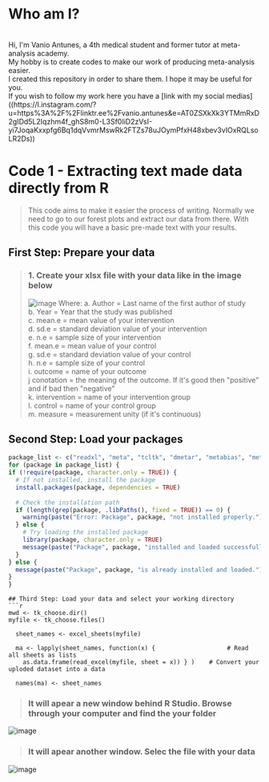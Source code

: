 # Who am I? <br>
<br>
Hi, I'm Vanio Antunes, a 4th medical student and former tutor at meta-analysis academy.<br>
My hobby is to create codes to make our work of producing meta-analysis easier.<br>
I created this repository in order to share them. I hope it may be useful for you. <br>
If you wish to follow my work here you have a  [link with my social medias]((https://l.instagram.com/?u=https%3A%2F%2Flinktr.ee%2Fvanio.antunes&e=AT0ZSXkXk3YTMmRxD2gIDd5L2Iqzhm4f_ghS8m0-L3Sf0IiD2zVsI-yi7JoqaKxxpfg6Bq1dqVvmrMswRk2FTZs78uJOymPfxH48xbev3vIOxRQLsoLR2Ds))


# Code 1 - Extracting text made data directly from R <br>
> This code aims to make it easier the process of writing. Normally we need to go to our forest plots and extract our data from there. With this code you will have a basic pre-made text with your results.
## First Step: Prepare your data
>### 1. Create your xlsx file with your data like in the image below
>    ![image](https://github.com/VanioAntunesMD/R_codes/assets/155832432/49d6ac3a-9a0f-414a-a936-36191235d626)
>    Where:
>    a. Author = Last name of the first author of study <br>
>    b. Year = Year that the study was published<br>
>    c. mean.e = mean value of your intervention<br>
>    d. sd.e = standard deviation value of your intervention<br>
>    e. n.e = sample size of your intervention<br>
>    f. mean.e = mean value of your control<br>
>    g. sd.e = standard deviation value of your control<br>
>    h. n.e = sample size of your control<br>
>    i. outcome = name of your outcome<br>
>    j conotation = the meaning of the outcome. If it's good then "positive" and if bad then "negative"<br>
>    k. intervention = name of your intervention group<br>
>    l. control = name of your control group<br>
>    m. measure = measurement unity (if it's continuous)<br>

## Second Step: Load your packages
  ```r
package_list <- c("readxl", "meta", "tcltk", "dmetar", "metabias", "metafor", "dplyr", "xlsx")
for (package in package_list) {
  if (!require(package, character.only = TRUE)) {
    # If not installed, install the package
    install.packages(package, dependencies = TRUE)
    
    # Check the installation path
    if (length(grep(package, .libPaths(), fixed = TRUE)) == 0) {
      warning(paste("Error: Package", package, "not installed properly."))
    } else {
      # Try loading the installed package
      library(package, character.only = TRUE)
      message(paste("Package", package, "installed and loaded successfully."))
    }
  } else {
    message(paste("Package", package, "is already installed and loaded."))
  }
}
```

```
## Third Step: Load your data and select your working directory
```r
mwd <- tk_choose.dir()
myfile <- tk_choose.files()

  sheet_names <- excel_sheets(myfile)
  
  ma <- lapply(sheet_names, function(x) {                    # Read all sheets as lists
    as.data.frame(read_excel(myfile, sheet = x)) } )    # Convert your uploded dataset into a data 
  
  names(ma) <- sheet_names
```
> ### It will apear a new window behind R Studio. Browse through your computer and find the your folder
![image](https://github.com/VanioLjrAntunes/R_codes/assets/155832432/8592c4ec-aa6c-44c2-8863-0d0ca795255f)
<br>
> ### It will apear another window. Selec the file with your data
![image](https://github.com/VanioLjrAntunes/R_codes/assets/155832432/b3f1d7c7-ba56-41d7-8ce4-76581a3738b6)
<br>
